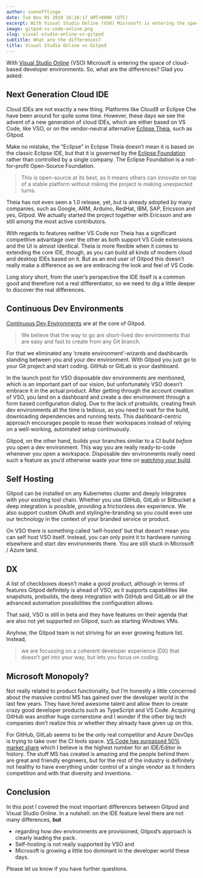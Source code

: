 ```yaml
---
author: svenefftinge
date: Tue Nov 05 2019 16:16:17 GMT+0000 (UTC)
excerpt: With Visual Studio Online (VSO) Microsoft is entering the space of cloud-based developer environments. So, what are the differences? Glad
image: gitpod-vs-code-online.png
slug: visual-studio-online-vs-gitpod
subtitle: What are the differences?
title: Visual Studio Online vs Gitpod
---
```


<script context="module">
  export const prerender = true;
</script>

With [Visual Studio Online](https://visualstudio.microsoft.com/services/visual-studio-online/) (VSO) Microsoft is entering the space of cloud-based developer environments. So, what are the differences? Glad you asked:

<h2 class="h1">Next Generation Cloud IDE</h2>

Cloud IDEs are not exactly a new thing. Platforms like Cloud9 or Eclipse Che have been around for quite some time. However, these days we see the advent of a new generation of cloud IDEs, which are either based on VS Code, like VSO, or on the vendor-neutral alternative [Eclipse Theia](https://theia-ide.org), such as Gitpod.

Make no mistake, the “Eclipse” in Eclipse Theia doesn’t mean it is based on the classic Eclipse IDE, but that it is governed by the [Eclipse Foundation](https://www.eclipse.org/org/) rather than controlled by a single company. The Eclipse Foundation is a not-for-profit Open-Source Foundation.

> This is open-source at its best, as it means others can innovate on top of a stable platform without risking the project is making unexpected turns.

Theia has not even seen a 1.0 release, yet, but is already adopted by many companies, such as Google, ARM, Arduino, RedHat, IBM, SAP, Ericsson and yes, Gitpod. We actually started the project together with Ericsson and are still among the most active contributors.

With regards to features neither VS Code nor Theia has a significant competitive advantage over the other as both support VS Code extensions and the UI is almost identical. Theia is more flexible when it comes to extending the core IDE, though, as you can build all kinds of modern cloud and desktop IDEs based on it. But as an end user of Gitpod this doesn't really make a difference as we are embracing the look and feel of VS Code.

Long story short, from the user’s perspective the IDE itself is a common good and therefore not a real differentiator, so we need to dig a little deeper to discover the real differences.

<h2 class="h1">Continuous Dev Environments</h2>

[Continuous Dev Environments](/blog/continuous-dev-environment-in-devops) are at the core of Gitpod.

> We believe that the way to go are short-lived dev environments that are easy and fast to create from any Git branch.

For that we eliminated any ‘create environment’-wizards and dashboards standing between you and your dev environment. With Gitpod you just go to your Git project and start coding. GitHub or GitLab is your dashboard.

In the launch post for VSO disposable dev environments are mentioned, which is an important part of our vision, but unfortunately VSO doesn’t embrace it in the actual product. After getting through the account creation of VSO, you land on a dashboard and create a dev environment through a form based configuration dialog. Due to the lack of prebuilds, creating fresh dev environments all the time is tedious, as you need to wait for the build, downloading dependencies and running tests. This dashboard-centric approach encourages people to reuse their workspaces instead of relying on a well-working, automated setup continuously.

Gitpod, on the other hand, builds your branches similar to a CI build _before_ you open a dev environment. This way you are really ready-to-code whenever you open a workspace. Disposable dev environments really need such a feature as you’d otherwise waste your time on [watching your build](/blog/prebuilds).

<h2 class="h1">Self Hosting</h2>

Gitpod can be installed on any Kubernetes cluster and deeply integrates with your existing tool chain. Whether you use GitHub, GitLab or Bitbucket a deep integration is possible, providing a frictionless dev experience. We also support custom OAuth and styling/re-branding so you could even use our technology in the context of your branded service or product.

On VSO there is something called ‘self-hosted’ but that doesn’t mean you can self host VSO itself. Instead, you can only point it to hardware running elsewhere and start dev environments there. You are still stuck in Microsoft / Azure land.

<h2 class="h1">DX</h2>

A list of checkboxes doesn’t make a good product, although in terms of features Gitpod definitely is ahead of VSO, as it supports capabilities like snapshots, prebuilds, the deep integration with GitHub and GitLab or all the advanced automation possibilities the configuration allows.

That said, VSO is still in beta and they have features on their agenda that are also not yet supported on Gitpod, such as starting Windows VMs.

Anyhow, the Gitpod team is not striving for an ever growing feature list. Instead,

> we are focussing on a coherent developer experience (DX) that doesn’t get into your way, but lets you focus on coding.

<h2 class="h1">Microsoft Monopoly?</h2>

Not really related to product functionality, but I’m honestly a little concerned about the massive control MS has gained over the developer world in the last few years. They have hired awesome talent and allow them to create crazy good developer products such as TypeScript and VS Code. Acquiring GitHub was another huge cornerstone and I wonder if the other big tech companies don’t realize this or whether they already have given up on this.

For GitHub, GitLab seems to be the only real competitor and Azure DevOps is trying to take over the CI tools space. [VS Code has surpassed 50% market share](https://insights.stackoverflow.com/survey/2019/#development-environments-and-tools) which I believe is the highest number for an IDE/Editor in history. The stuff MS has created is amazing and the people behind them are great and friendly engineers, but for the rest of the industry is definitely not healthy to have everything under control of a single vendor as it hinders competition and with that diversity and inventions.

<h2 class="h1">Conclusion</h2>

In this post I covered the most important differences between Gitpod and Visual Studio Online. In a nutshell:
on the IDE feature level there are not many differences, **but**

- regarding how dev environments are provisioned, Gitpod’s approach is clearly leading the pack.
- Self-hosting is not really supported by VSO and
- Microsoft is growing a little too dominant in the developer world these days.

Please let us know if you have further questions.
